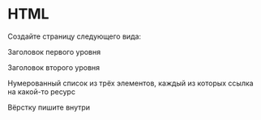 # HTML

Создайте страницу следующего вида:

Заголовок первого уровня

Заголовок второго уровня

Нумерованный список из трёх элементов, каждый из которых ссылка на какой-то ресурс


Вёрстку пишите внутри 
